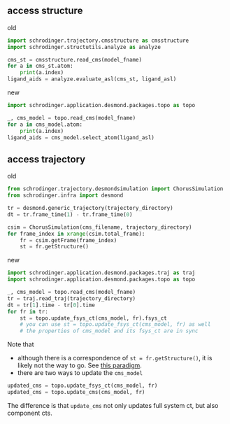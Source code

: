 ## access structure
old
```python
import schrodinger.trajectory.cmsstructure as cmsstructure
import schrodinger.structutils.analyze as analyze

cms_st = cmsstructure.read_cms(model_fname)
for a in cms_st.atom:
    print(a.index)
ligand_aids = analyze.evaluate_asl(cms_st, ligand_asl)
```
new
```python
import schrodinger.application.desmond.packages.topo as topo

_, cms_model = topo.read_cms(model_fname)
for a in cms_model.atom:
    print(a.index)
ligand_aids = cms_model.select_atom(ligand_asl)
```

## access trajectory

old
```python
from schrodinger.trajectory.desmondsimulation import ChorusSimulation
from schrodinger.infra import desmond

tr = desmond.generic_trajectory(trajectory_directory)
dt = tr.frame_time(1) - tr.frame_time(0)

csim = ChorusSimulation(cms_filename, trajectory_directory)
for frame_index in xrange(csim.total_frame):
    fr = csim.getFrame(frame_index)
    st = fr.getStructure()
```

new
```python
import schrodinger.application.desmond.packages.traj as traj
import schrodinger.application.desmond.packages.topo as topo

_, cms_model = topo.read_cms(model_fname)
tr = traj.read_traj(trajectory_directory)
dt = tr[1].time - tr[0].time
for fr in tr:
    st = topo.update_fsys_ct(cms_model, fr).fsys_ct
    # you can use st = topo.update_fsys_ct(cms_model, fr) as well
    # the properties of cms_model and its fsys_ct are in sync

```
Note that

* although there is a correspondence of `st = fr.getStructure()`, it is likely not the way to go. See [this paradigm](/paradigms/#extract-structure-once-and-per-frame-update-coordinates-instead-of-per-frame-update-full-system-ct-and-extract-structure).
* there are two ways to update the `cms_model`
```python
updated_cms = topo.update_fsys_ct(cms_model, fr)
updated_cms = topo.update_cms(cms_model, fr)
```

The difference is that `update_cms` not only updates full system ct, but also component cts.
